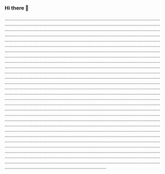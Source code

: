 ### Hi there 👋

.................................................................................................................................................................................................................................................................................................................................................................................................................................................................................................................................................................................................................................................................................................................................................................................................................................................................................................................................................................................................................................................................................................................................................................................................................................................................................................................................................................................................................................................................................................................................................................................................................................................................................................................................................................................................................................................................................................................................................................................................................................................................................................................................................................................................................................................................................................................................................................................................................................................................................................................................................................................................................................................................................................................................................................................................................................................................................................................................................................................................................................................................................................................................................................................................................................................................................................................................................................................................................................................................................................................................................................................................................................................................................................